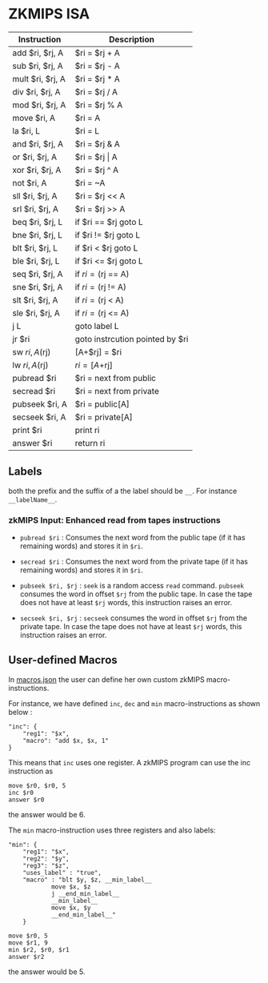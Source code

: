 # ZKMIPS ISA


| Instruction         | Description |
|---------------------|-------------|
| add $ri, $rj, A     | $ri = $rj + A |
| sub $ri, $rj, A     | $ri = $rj - A |
| mult $ri, $rj, A    | $ri = $rj * A |
| div $ri, $rj, A     | $ri = $rj / A |
| mod $ri, $rj, A     | $ri = $rj % A |
| move $ri, A         | $ri = A |
| la $ri, L           | $ri = L |
| and $ri, $rj, A     | $ri = $rj & A              |
| or $ri, $rj, A      | $ri = $rj \| A             |
| xor $ri, $rj, A     | $ri = $rj ^ A              |
| not $ri, A          | $ri = ~A                   |
| sll $ri, $rj, A     | $ri = $rj << A             |
| srl $ri, $rj, A     | $ri = $rj >> A             |
| beq $ri, $rj, L     | if $ri == $rj goto L        |
| bne $ri, $rj, L     | if $ri != $rj goto L        |
| blt $ri, $rj, L     | if $ri < $rj goto L         |
| ble $ri, $rj, L     | if $ri <= $rj goto L        |
| seq $ri, $rj, A     | if $ri = ($rj == A)        |
| sne $ri, $rj, A     | if $ri = ($rj != A)        |
| slt $ri, $rj, A     | if $ri = ($rj < A)        |
| sle $ri, $rj, A     | if $ri = ($rj <= A)        |
| j L                 | goto label L                |
| jr $ri              | goto instrcution pointed by $ri |
| sw $ri, A($rj)      | [A+$rj] = $ri               |
| lw $ri, A($rj)      | $ri = [A+$rj]               |
| pubread $ri         | $ri = next from public 		|
| secread $ri         | $ri = next from private		|
| pubseek $ri, A      | $ri = public[A]				|
| secseek $ri, A      | $ri = private[A]	   		|
| print $ri           | print ri	                |
| answer $ri          | return ri                   |


## Labels
both the prefix and the suffix of a the label should be `__`. For instance `__labelName__`.

### zkMIPS Input: Enhanced read from tapes instructions
* `pubread $ri` : Consumes the next word from the public tape (if it has remaining words) and stores it in `$ri`.

* `secread $ri` : Consumes the next word from the private tape (if it has remaining words) and stores it in `$ri`.

* `pubseek $ri, $rj` : `seek` is a random access `read` command. `pubseek` consumes the word in offset `$rj` from the public tape. In case the tape does not have at least `$rj` words, this instruction raises an error.

* `secseek $ri, $rj` : `secseek` consumes the word in offset `$rj` from the private tape. In case the tape does not have at least `$rj` words, this instruction raises an error.


## User-defined Macros
In [macros.json](framework/zkmetis/src/macros.json) the user can define her own custom zkMIPS macro-instructions.

For instance, we have defined `inc`, `dec` and `min` macro-instructions as shown below :
```
"inc": {
    "reg1": "$x",
    "macro": "add $x, $x, 1"
}
```
This means that `inc` uses one register. A zkMIPS program can use the inc instruction as
```
move $r0, $r0, 5
inc $r0
answer $r0
```
the answer would be 6.

The `min` macro-instruction uses three registers and also labels:
```
"min": {
    "reg1": "$x",
    "reg2": "$y",
    "reg3": "$z",
    "uses_label" : "true",
    "macro" : "blt $y, $z, __min_label__
            move $x, $z
            j __end_min_label__
            __min_label__
            move $x, $y
            __end_min_label__"
    }
```
```
move $r0, 5
move $r1, 9
min $r2, $r0, $r1
answer $r2
```
the answer would be 5.

